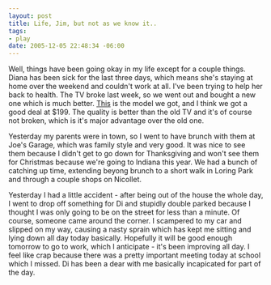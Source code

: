 ```yaml
--- 
layout: post
title: Life, Jim, but not as we know it..
tags: 
- play
date: 2005-12-05 22:48:34 -06:00
---
```

Well, things have been going okay in my life except for a couple things.  Diana has been sick for the last three days, which means she's staying at home over the weekend and couldn't work at all.  I've been trying to help her back to health.   The TV broke last week, so we went out and bought a new one which is much better.  <a href="http://www.bestbuy.com/site/olspage.jsp?skuId=7030544&amp;type=product&amp;productCategoryId=cat03003&amp;id=1099395069083">This</a> is the model we got, and I think we got a good deal at $199.  The quality is better than the old TV and it's of course not broken, which is it's major advantage over the old one.

Yesterday my parents were in town, so I went to have brunch with them at Joe's Garage, which was family style and very good.  It was nice to see them because I didn't get to go down for Thanksgiving and won't see them for Christmas because we're going to Indiana this year.  We had a bunch of catching up time, extending beyong brunch to a short walk in Loring Park and through a couple shops on Nicollet.

Yesterday I had a little accident - after being out of the house the whole day, I went to drop off something for Di and stupidly double parked because I thought I was only going to be on the street for less than a minute.  Of course, someone came around the corner.  I scampered to my car and slipped on my way, causing a nasty sprain which has kept me sitting and lying down all day today basically.  Hopefully it will be good enough tomorrow to go to work, which I anticipate - it's been improving all day.  I feel like crap because there was a pretty important meeting today at school which I missed.  Di has been a dear with me basically incapicated for part of the day.
